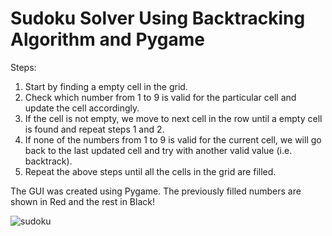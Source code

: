 # Sudoku Solver Using Backtracking Algorithm and Pygame

Steps:
1. Start by finding a empty cell in the grid.
2. Check which number from 1 to 9 is valid for the particular cell and update the cell accordingly.
3. If the cell is not empty, we move to next cell in the row until a empty cell is found and repeat steps 1 and 2.
4. If none of the numbers from 1 to 9 is valid for the current cell,
    we will go back to the last updated cell and try with another valid value (i.e. backtrack).
5. Repeat the above steps until all the cells in the grid are filled.

The GUI was created using Pygame. The previously filled numbers are shown in Red and the rest in Black!

![sudoku](https://user-images.githubusercontent.com/92803996/230758840-a263656a-f852-40bf-9ae7-dd39dd5d1d8b.jpeg)
